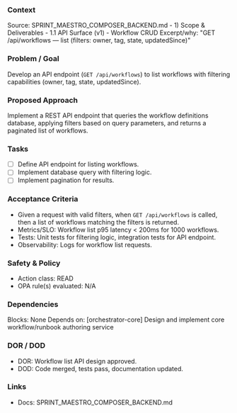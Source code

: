 ### Context

Source: SPRINT_MAESTRO_COMPOSER_BACKEND.md - 1) Scope & Deliverables - 1.1 API Surface (v1) - Workflow CRUD
Excerpt/why: "GET /api/workflows — list (filters: owner, tag, state, updatedSince)"

### Problem / Goal

Develop an API endpoint (`GET /api/workflows`) to list workflows with filtering capabilities (owner, tag, state, updatedSince).

### Proposed Approach

Implement a REST API endpoint that queries the workflow definitions database, applying filters based on query parameters, and returns a paginated list of workflows.

### Tasks

- [ ] Define API endpoint for listing workflows.
- [ ] Implement database query with filtering logic.
- [ ] Implement pagination for results.

### Acceptance Criteria

- Given a request with valid filters, when `GET /api/workflows` is called, then a list of workflows matching the filters is returned.
- Metrics/SLO: Workflow list p95 latency < 200ms for 1000 workflows.
- Tests: Unit tests for filtering logic, integration tests for API endpoint.
- Observability: Logs for workflow list requests.

### Safety & Policy

- Action class: READ
- OPA rule(s) evaluated: N/A

### Dependencies

Blocks: None
Depends on: [orchestrator-core] Design and implement core workflow/runbook authoring service

### DOR / DOD

- DOR: Workflow list API design approved.
- DOD: Code merged, tests pass, documentation updated.

### Links

- Docs: SPRINT_MAESTRO_COMPOSER_BACKEND.md
